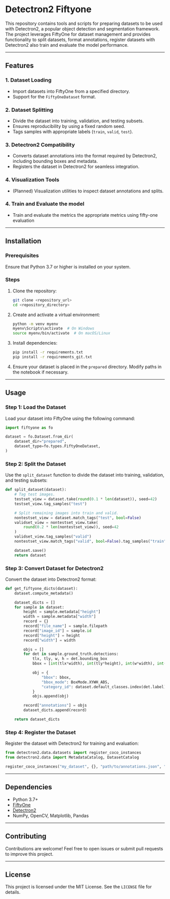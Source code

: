 # Detectron2 Fiftyone

This repository contains tools and scripts for preparing datasets to be used with Detectron2, a popular object detection and segmentation framework. The project leverages FiftyOne for dataset management and provides functionality to split datasets, format annotations, register datasets with Detectron2 also train and evaluate the model performance.

---

## Features

### 1. Dataset Loading
- Import datasets into FiftyOne from a specified directory.
- Support for the `FiftyOneDataset` format.

### 2. Dataset Splitting
- Divide the dataset into training, validation, and testing subsets.
- Ensures reproducibility by using a fixed random seed.
- Tags samples with appropriate labels (`train`, `valid`, `test`).

### 3. Detectron2 Compatibility
- Converts dataset annotations into the format required by Detectron2, including bounding boxes and metadata.
- Registers the dataset in Detectron2 for seamless integration.

### 4. Visualization Tools
- (Planned) Visualization utilities to inspect dataset annotations and splits.

### 4. Train and Evaluate the model
- Train and evaluate the metrics the appropriate metrics using fifty-one evaluation
---

## Installation

### Prerequisites
Ensure that Python 3.7 or higher is installed on your system.

### Steps
1. Clone the repository:
   ```bash
   git clone <repository_url>
   cd <repository_directory>
   ```

2. Create and activate a virtual environment:
   ```bash
   python -m venv myenv
   myenv\Scripts\activate  # On Windows
   source myenv/bin/activate  # On macOS/Linux
   ```

3. Install dependencies:
   ```bash
   pip install -r requirements.txt
   pip install -r requirements_git.txt
   ```

4. Ensure your dataset is placed in the `prepared` directory. Modify paths in the notebook if necessary.

---

## Usage

### Step 1: Load the Dataset
Load your dataset into FiftyOne using the following command:
```python
import fiftyone as fo

dataset = fo.Dataset.from_dir(
    dataset_dir="prepared",
    dataset_type=fo.types.FiftyOneDataset,
)
```

### Step 2: Split the Dataset
Use the `split_dataset` function to divide the dataset into training, validation, and testing subsets:
```python
def split_dataset(dataset):
    # Tag test images.
    testset_view = dataset.take(round(0.1 * len(dataset)), seed=42)
    testset_view.tag_samples("test")

    # Split remaining images into train and valid.
    nontestset_view = dataset.match_tags("test", bool=False)
    validset_view = nontestset_view.take(
        round(0.2 * len(nontestset_view)), seed=42
    )
    validset_view.tag_samples("valid")
    nontestset_view.match_tags("valid", bool=False).tag_samples("train")

    dataset.save()
    return dataset
```

### Step 3: Convert Dataset for Detectron2
Convert the dataset into Detectron2 format:
```python
def get_fiftyone_dicts(dataset):
    dataset.compute_metadata()

    dataset_dicts = []
    for sample in dataset:
        height = sample.metadata["height"]
        width = sample.metadata["width"]
        record = {}
        record["file_name"] = sample.filepath
        record["image_id"] = sample.id
        record["height"] = height
        record["width"] = width

        objs = []
        for det in sample.ground_truth.detections:
            tlx, tly, w, h = det.bounding_box
            bbox = [int(tlx*width), int(tly*height), int(w*width), int(h*height)]

            obj = {
                "bbox": bbox,
                "bbox_mode": BoxMode.XYWH_ABS,
                "category_id": dataset.default_classes.index(det.label),
            }
            objs.append(obj)

        record["annotations"] = objs
        dataset_dicts.append(record)

    return dataset_dicts
```

### Step 4: Register the Dataset
Register the dataset with Detectron2 for training and evaluation:
```python
from detectron2.data.datasets import register_coco_instances
from detectron2.data import MetadataCatalog, DatasetCatalog

register_coco_instances("my_dataset", {}, "path/to/annotations.json", "path/to/images")
```

---

## Dependencies
- Python 3.7+
- [FiftyOne](https://voxel51.com/fiftyone/)
- [Detectron2](https://github.com/facebookresearch/detectron2)
- NumPy, OpenCV, Matplotlib, Pandas


---

## Contributing
Contributions are welcome! Feel free to open issues or submit pull requests to improve this project.

---

## License
This project is licensed under the MIT License. See the `LICENSE` file for details.

